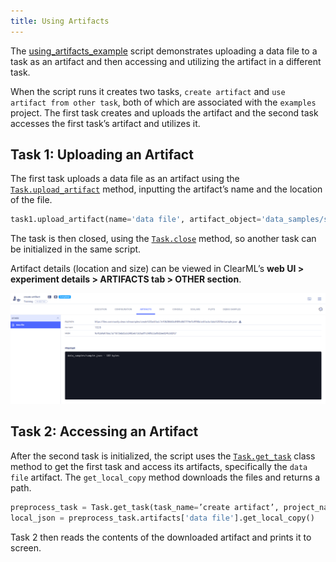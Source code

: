 ```yaml
---
title: Using Artifacts
---
```


The [using_artifacts_example](https://github.com/allegroai/clearml/blob/master/examples/reporting/using_artifacts_example.py) 
script demonstrates uploading a data file to a task as an artifact and then accessing and utilizing the artifact in a different task.

When the script runs it creates two tasks, `create artifact` and `use artifact from other task`, both of which are associated 
with the `examples` project. The first task creates and uploads the artifact and the second task accesses the first task’s 
artifact and utilizes it. 

## Task 1: Uploading an Artifact 

The first task uploads a data file as an artifact using the [`Task.upload_artifact`](../../references/sdk/task.md#upload_artifact) 
method, inputting the artifact’s name and the location of the file.

```python
task1.upload_artifact(name='data file', artifact_object='data_samples/sample.json')
```

The task is then closed, using the [`Task.close`](../../references/sdk/task.md#close) method, so another task can be 
initialized in the same script. 

Artifact details (location and size) can be viewed in ClearML’s **web UI > experiment details > ARTIFACTS tab > OTHER section**. 

![Artifacts in WebApp](../../img/examples_using_artifacts_1.png)

## Task 2: Accessing an Artifact

After the second task is initialized, the script uses the [`Task.get_task`](../../references/sdk/task.md#taskget_task) 
class method to get the first task and access its artifacts, specifically the `data file` artifact. The `get_local_copy` 
method downloads the files and returns a path. 

```python
preprocess_task = Task.get_task(task_name=’create artifact’, project_name=’examples’)
local_json = preprocess_task.artifacts['data file'].get_local_copy()
```

Task 2 then reads the contents of the downloaded artifact and prints it to screen.


